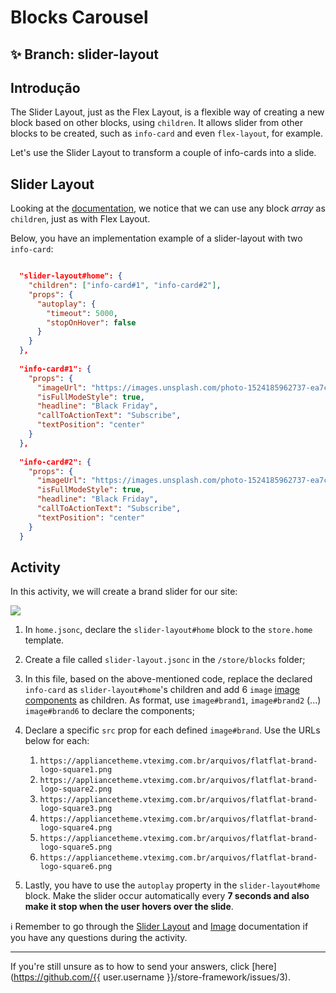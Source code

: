 # Blocks Carousel

## :sparkles: **Branch:** slider-layout

## Introdução

The Slider Layout, just as the Flex Layout, is a flexible way of creating a new block based on other blocks, using `children`. It allows slider from other blocks to be created, such as `info-card` and even `flex-layout`, for example.

Let's use the Slider Layout to transform a couple of info-cards into a slide.

## Slider Layout

Looking at the [documentation](https://vtex.io/docs/components/layout/vtex.slider-layout), we notice that we can use any block _array_ as `children`, just as with Flex Layout.

Below, you have an implementation example of a slider-layout with two `info-card`:

```json

  "slider-layout#home": {
    "children": ["info-card#1", "info-card#2"],
    "props": {
      "autoplay": {
        "timeout": 5000,
        "stopOnHover": false
      }
    }
  },
  
  "info-card#1": {
    "props": {
      "imageUrl": "https://images.unsplash.com/photo-1524185962737-ea7c028a12cd?ixlib=rb-1.2.1&auto=format&fit=crop&w=1350&q=80",
      "isFullModeStyle": true,
      "headline": "Black Friday",
      "callToActionText": "Subscribe",
      "textPosition": "center"
    }
  },
  
  "info-card#2": {
    "props": {
      "imageUrl": "https://images.unsplash.com/photo-1524185962737-ea7c028a12cd?ixlib=rb-1.2.1&auto=format&fit=crop&w=1350&q=80",
      "isFullModeStyle": true,
      "headline": "Black Friday",
      "callToActionText": "Subscribe",
      "textPosition": "center"
    }
  }

```

## Activity

In this activity, we will create a brand slider for our site: 

![](https://appliancetheme.vteximg.com.br/arquivos/brand-slider.png)

1. In `home.jsonc`, declare the `slider-layout#home` block to the `store.home` template.

2. Create a file called `slider-layout.jsonc` in the `/store/blocks` folder;

3. In this file, based on the above-mentioned code, replace the declared `info-card` as `slider-layout#home`'s children and add 6 `image` [image components](https://vtex.io/docs/components/general/vtex.store-components/image) as children. As format, use `image#brand1`, `image#brand2` (...) `image#brand6` to declare the components;

4. Declare a specific `src` prop for each defined `image#brand`. Use the URLs below for each:
   1.  `https://appliancetheme.vteximg.com.br/arquivos/flatflat-brand-logo-square1.png`
   2.  `https://appliancetheme.vteximg.com.br/arquivos/flatflat-brand-logo-square2.png`
   3.  `https://appliancetheme.vteximg.com.br/arquivos/flatflat-brand-logo-square3.png`
   4.  `https://appliancetheme.vteximg.com.br/arquivos/flatflat-brand-logo-square4.png`
   5.  `https://appliancetheme.vteximg.com.br/arquivos/flatflat-brand-logo-square5.png`
   6.  `https://appliancetheme.vteximg.com.br/arquivos/flatflat-brand-logo-square6.png`
   
5. Lastly, you have to use the `autoplay` property in the `slider-layout#home` block. Make the slider occur automatically every **7 seconds and also make it stop when the user hovers over the slide**.

:information_source: Remember to go through the [Slider Layout](https://vtex.io/docs/components/layout/vtex.slider-layout) and [Image](https://vtex.io/docs/components/general/vtex.store-components/image) documentation if you have any questions during the activity.

----

If you're still unsure as to how to send your answers, click [here](https://github.com/{{ user.username }}/store-framework/issues/3).
